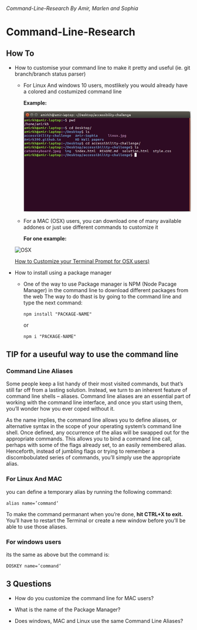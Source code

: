 ###### Command-Line-Research By Amir, Marlen and Sophia
# Command-Line-Research

## How To
+ How to customise your command line to make it pretty and useful (ie. git branch/branch status parser)

     + For Linux And windows 10 users, mostlikely you would already have a colored and costumized command line

       **Example:**

       ![linux](https://github.com/Amirk390/Command-Line-Research/blob/master/linux.jpg)
      
     + For a MAC (OSX) users, you can download one of many available addones or just use different commands to customize it
       
       **For one example:**
     
     ![OSX](http://cdn.osxdaily.com/wp-content/uploads/2006/12/custom-terminal-prompt-mac-610x229.jpg)
     
     [How to Customize your Terminal Prompt for OSX users)](http://osxdaily.com/2006/12/11/how-to-customize-your-terminal-prompt/)
  
+ How to install using a package manager

  + One of the way to use Package manager is NPM (Node Pacage Manager) in the command line to download different packages from the web
    The way to do thast is by going to the command line and type the next command: 
    
        npm install "PACKAGE-NAME"

     or    

        npm i "PACKAGE-NAME"


##
## TIP for a useuful way to use the command line
 
 ### Command Line Aliases
 
Some people keep a list handy of their most visited commands, but that’s still far off from a lasting solution. Instead, we turn to an inherent feature of command line shells – aliases. Command line aliases are an essential part of working with the command line interface, and once you start using them, you’ll wonder how you ever coped without it.

As the name implies, the command line allows you to define aliases, or alternative syntax in the scope of your operating system’s command line shell. Once defined, any occurrence of the alias will be swapped out for the appropriate commands. This allows you to bind a command line call, perhaps with some of the flags already set, to an easily remembered alias. Henceforth, instead of jumbling flags or trying to remember a discombobulated series of commands, you’ll simply use the appropriate alias.

### For Linux And MAC

 you can define a temporary alias by running the following command:
 
    alias name=’command‘
    
To make the command permanant when you’re done, **hit CTRL+X to exit.** 
You’ll have to restart the Terminal or create a new window before you’ll be able to use those aliases.

### For windows users

its the same as above but the command is:

    DOSKEY name=’command‘
    


## 3 Questions

+ How do you customize the command line for MAC users?

+ What is the name of the Package Manager?

+ Does windows, MAC and Linux use the same Command Line Aliases?
